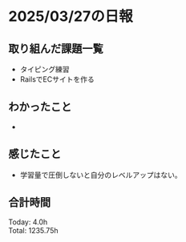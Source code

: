 # 2025/03/27の日報
## 取り組んだ課題一覧
* タイピング練習
*  RailsでECサイトを作る
## わかったこと
* 
## 感じたこと
* 学習量で圧倒しないと自分のレベルアップはない。
##  合計時間 
Today: 4.0h<br>
Total: 1235.75h
